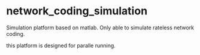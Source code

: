 # network_coding_simulation
Simulation platform based on matlab. Only able to simulate rateless network coding.

this platform is designed for paralle running.
